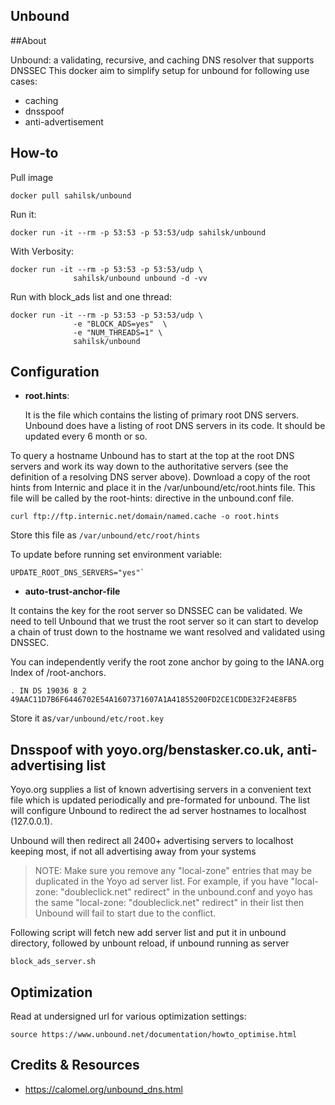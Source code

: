 Unbound
---------

##About

Unbound: a validating, recursive, and caching DNS resolver that supports DNSSEC
This docker aim to simplify setup for unbound for following use cases:

- caching
- dnsspoof
- anti-advertisement


## How-to


Pull image

    docker pull sahilsk/unbound

Run it:

    docker run -it --rm -p 53:53 -p 53:53/udp sahilsk/unbound

With Verbosity:

    docker run -it --rm -p 53:53 -p 53:53/udp \
                  sahilsk/unbound unbound -d -vv

Run with block_ads list and one thread:

    docker run -it --rm -p 53:53 -p 53:53/udp \
                  -e "BLOCK_ADS=yes"  \
                  -e "NUM_THREADS=1" \
                  sahilsk/unbound


## Configuration


- **root.hints**: 

    It is the file which contains the listing of primary root DNS servers. Unbound does have a listing of root DNS servers in its code.
It should be updated every 6 month or so.

To query a hostname Unbound has to start at the top at the root DNS servers and work its way down to the authoritative servers (see the definition of a resolving DNS server above). Download a copy of the root hints from Internic and place it in the /var/unbound/etc/root.hints file. This file will be called by the root-hints: directive in the unbound.conf file.

    curl ftp://ftp.internic.net/domain/named.cache -o root.hints 

Store this file as `/var/unbound/etc/root/hints`

To update before running set environment variable:
 
    UPDATE_ROOT_DNS_SERVERS="yes"` 


-  **auto-trust-anchor-file**

It contains the key for the root server so DNSSEC can be validated. We need to tell Unbound that we trust the root server so it can start to develop a chain of trust down to the hostname we want resolved and validated using DNSSEC.

You can independently verify the root zone anchor by going to the IANA.org Index of /root-anchors.

    . IN DS 19036 8 2 49AAC11D7B6F6446702E54A1607371607A1A41855200FD2CE1CDDE32F24E8FB5

Store it as`/var/unbound/etc/root.key`

## Dnsspoof with yoyo.org/benstasker.co.uk, anti-advertising list

Yoyo.org supplies a list of known advertising servers in a convenient text file which is updated periodically and pre-formated for unbound. The list will configure Unbound to redirect the ad server hostnames to localhost (127.0.0.1).

Unbound will then redirect all 2400+ advertising servers to localhost keeping most, if not all advertising away from your systems

> NOTE: Make sure you remove any "local-zone" entries that may be duplicated in the Yoyo ad server list. For example, if you have "local-zone: "doubleclick.net" redirect" in the unbound.conf and yoyo has the same "local-zone: "doubleclick.net" redirect" in their list then Unbound will fail to start due to the conflict.

Following script will fetch new add server list and put it in unbound directory,
followed by unbount reload, if unbound running as server

    block_ads_server.sh



## Optimization

Read at undersigned url for various optimization settings:

    source https://www.unbound.net/documentation/howto_optimise.html


## Credits & Resources

- https://calomel.org/unbound_dns.html


